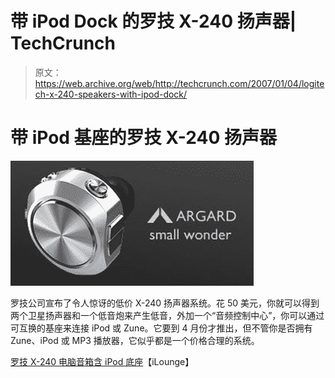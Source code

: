 # 带 iPod Dock 的罗技 X-240 扬声器| TechCrunch

> 原文：<https://web.archive.org/web/http://techcrunch.com/2007/01/04/logitech-x-240-speakers-with-ipod-dock/>

# 带 iPod 基座的罗技 X-240 扬声器

![](img/6a38bc5394291953482feec9ee7cbe68.png)

罗技公司宣布了令人惊讶的低价 X-240 扬声器系统。花 50 美元，你就可以得到两个卫星扬声器和一个低音炮来产生低音，外加一个“音频控制中心”，你可以通过可互换的基座来连接 iPod 或 Zune。它要到 4 月份才推出，但不管你是否拥有 Zune、iPod 或 MP3 播放器，它似乎都是一个价格合理的系统。

[罗技 X-240 电脑音箱含 iPod 底座](https://web.archive.org/web/20130628140301/http://ilounge.com/index.php/news/comments/logitech-x-240-computer-speakers-include-ipod-cradle/)【iLounge】